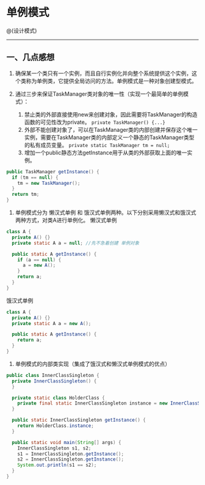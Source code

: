 # 单例模式

@(设计模式)

----------------------

## 一、几点感想

1. 确保某一个类只有一个实例，而且自行实例化并向整个系统提供这个实例，这个类称为单例类，它提供全局访问的方法。单例模式是一种对象创建型模式。

1. 通过三步来保证TaskManager类对象的唯一性（实现一个最简单的单例模式）：
    1. 禁止类的外部直接使用new来创建对象，因此需要将TaskManager的构造函数的可见性改为private。
    `private TaskManager() {...}`
    1. 外部不能创建对象了，可以在TaskManager类的内部创建并保存这个唯一实例，需要在TaskManager类的内部定义一个静态的TaskManager类型的私有成员变量。
    `private static TaskManager tm = null;`
    1. 增加一个public静态方法getInstance用于从类的外部获取上面的唯一实例。

```java
public TaskManager getInstance() {
  if (tm == null) {
    tm = new TaskManager();
  }
  return tm;
}
```

1. 单例模式分为 懒汉式单例 和 饿汉式单例两种。以下分别采用懒汉式和饿汉式两种方式，对类A进行单例化。
  懒汉式单例

```java
class A {
  private A() {}
  private static A a = null; //先不急着创建 单例对象

  public static A getInstance() {
    if (a == null) {
      a = new A();
    }
    return a;
  }
}
```

  饿汉式单例

```java
class A {
  private A() {}
  private static A a = new A();

  public static A getInstance() {
    return a;
  }
}
```

1. 单例模式的内部类实现（集成了饿汉式和懒汉式单例模式的优点）

```java
public class InnerClassSingleton {
  private InnerClassSingleton() {
  }

  private static class HolderClass {
    private final static InnerClassSingleton instance = new InnerClassSingleton();
  }

  public static InnerClassSingleton getInstance() {
    return HolderClass.instance;
  }

  public static void main(String[] args) {
    InnerClassSingleton s1, s2;
    s1 = InnerClassSingleton.getInstance();
    s2 = InnerClassSingleton.getInstance();
    System.out.println(s1 == s2);
  }
}
```
